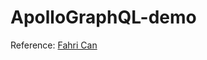 # ApolloGraphQL-demo
Reference: [Fahri Can](https://medium.com/nerd-for-tech/android-tutorial-part-1-using-apollo-library-to-fetch-data-from-a-graphql-endpoint-61e8c58158de)
